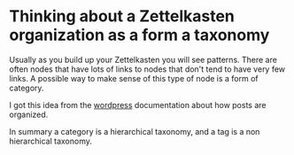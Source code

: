 # Thinking about a Zettelkasten organization as a form a taxonomy

Usually as you build up your Zettelkasten you will see patterns. There are often nodes that have lots of links to nodes that don't tend to have very few links. A possible way to make sense of this type of node is a form of category.

I got this idea from the [wordpress] documentation about how posts are organized.

In summary a category is a hierarchical taxonomy, and a tag is a non hierarchical taxonomy.

[wordpress]: https://developer.wordpress.org/themes/basics/categories-tags-custom-taxonomies/#default-taxonomies
